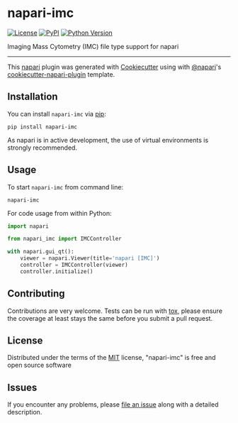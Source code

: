 # napari-imc

[![License](https://img.shields.io/pypi/l/napari-imc.svg?color=green)](https://github.com/BodenmillerGroup/napari-imc/raw/master/LICENSE)
[![PyPI](https://img.shields.io/pypi/v/napari-imc.svg?color=green)](https://pypi.org/project/napari-imc)
[![Python Version](https://img.shields.io/pypi/pyversions/napari-imc.svg?color=green)](https://python.org)
<!-- [![tests](https://github.com/BodenmillerGroup/napari-imc/workflows/tests/badge.svg)](https://github.com/BodenmillerGroup/napari-imc/actions) -->
<!-- [![codecov](https://codecov.io/gh/BodenmillerGroup/napari-imc/branch/master/graph/badge.svg)](https://codecov.io/gh/BodenmillerGroup/napari-imc) -->

Imaging Mass Cytometry (IMC) file type support for napari

----------------------------------

This [napari] plugin was generated with [Cookiecutter] using with [@napari]'s [cookiecutter-napari-plugin] template.

<!--
Don't miss the full getting started guide to set up your new package:
https://github.com/napari/cookiecutter-napari-plugin#getting-started

and review the napari docs for plugin developers:
https://napari.org/docs/plugins/index.html
-->

## Installation

You can install `napari-imc` via [pip]:
```shell
pip install napari-imc
```

As napari is in active development, the use of virtual environments is strongly recommended.

## Usage

To start `napari-imc` from command line:

```shell
napari-imc
```

For code usage from within Python:

```python
import napari

from napari_imc import IMCController

with napari.gui_qt():
    viewer = napari.Viewer(title='napari [IMC]')
    controller = IMCController(viewer)
    controller.initialize()
```

## Contributing

Contributions are very welcome. Tests can be run with [tox], please ensure
the coverage at least stays the same before you submit a pull request.

## License

Distributed under the terms of the [MIT] license,
"napari-imc" is free and open source software

## Issues

If you encounter any problems, please [file an issue] along with a detailed description.

[napari]: https://github.com/napari/napari
[Cookiecutter]: https://github.com/audreyr/cookiecutter
[@napari]: https://github.com/napari
[MIT]: http://opensource.org/licenses/MIT
[BSD-3]: http://opensource.org/licenses/BSD-3-Clause
[GNU GPL v3.0]: http://www.gnu.org/licenses/gpl-3.0.txt
[GNU LGPL v3.0]: http://www.gnu.org/licenses/lgpl-3.0.txt
[Apache Software License 2.0]: http://www.apache.org/licenses/LICENSE-2.0
[Mozilla Public License 2.0]: https://www.mozilla.org/media/MPL/2.0/index.txt
[cookiecutter-napari-plugin]: https://github.com/napari/cookiecutter-napari-plugin
[file an issue]: https://github.com/BodenmillerGroup/napari-imc/issues
[napari]: https://github.com/napari/napari
[tox]: https://tox.readthedocs.io/en/latest/
[pip]: https://pypi.org/project/pip/
[PyPI]: https://pypi.org/